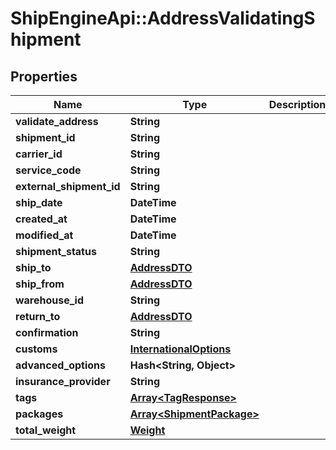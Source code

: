 # ShipEngineApi::AddressValidatingShipment

## Properties
Name | Type | Description | Notes
------------ | ------------- | ------------- | -------------
**validate_address** | **String** |  | [optional] 
**shipment_id** | **String** |  | [optional] 
**carrier_id** | **String** |  | [optional] 
**service_code** | **String** |  | [optional] 
**external_shipment_id** | **String** |  | [optional] 
**ship_date** | **DateTime** |  | [optional] 
**created_at** | **DateTime** |  | [optional] 
**modified_at** | **DateTime** |  | [optional] 
**shipment_status** | **String** |  | [optional] 
**ship_to** | [**AddressDTO**](AddressDTO.md) |  | [optional] 
**ship_from** | [**AddressDTO**](AddressDTO.md) |  | [optional] 
**warehouse_id** | **String** |  | [optional] 
**return_to** | [**AddressDTO**](AddressDTO.md) |  | [optional] 
**confirmation** | **String** |  | [optional] 
**customs** | [**InternationalOptions**](InternationalOptions.md) |  | [optional] 
**advanced_options** | **Hash&lt;String, Object&gt;** |  | [optional] 
**insurance_provider** | **String** |  | [optional] 
**tags** | [**Array&lt;TagResponse&gt;**](TagResponse.md) |  | [optional] 
**packages** | [**Array&lt;ShipmentPackage&gt;**](ShipmentPackage.md) |  | [optional] 
**total_weight** | [**Weight**](Weight.md) |  | [optional] 


